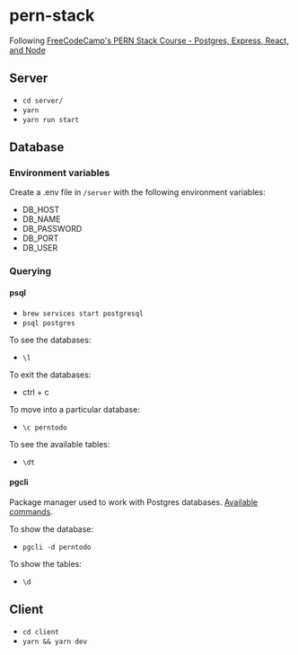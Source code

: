 # pern-stack

Following [FreeCodeCamp's PERN Stack Course - Postgres, Express, React, and Node](https://www.youtube.com/watch?v=ldYcgPKEZC8&ab_channel=freeCodeCamp.org)

## Server

- `cd server/`
- `yarn`
- `yarn run start`

## Database

### Environment variables

Create a .env file in `/server` with the following environment variables:

- DB_HOST
- DB_NAME
- DB_PASSWORD
- DB_PORT
- DB_USER

### Querying

#### psql

- `brew services start postgresql`
- `psql postgres`

To see the databases:

- `\l`

To exit the databases:

- ctrl + c

To move into a particular database:

- `\c perntodo`

To see the available tables:

- `\dt`

#### pgcli

Package manager used to work with Postgres databases. [Available commands](https://www.pgcli.com/commands).

To show the database:

- `pgcli -d perntodo`

To show the tables:

- `\d`

## Client

- `cd client`
- `yarn && yarn dev`
